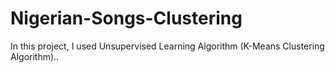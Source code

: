 # Nigerian-Songs-Clustering
In this project, I used Unsupervised Learning Algorithm (K-Means Clustering Algorithm)..
